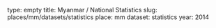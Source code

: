 type: empty
title: Myanmar / National Statistics
slug: places/mm/datasets/statistics
place: mm
dataset: statistics
year: 2014
